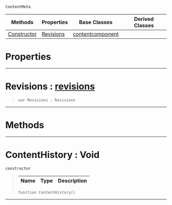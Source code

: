  `ContentMeta`

|Methods|Properties|Base Classes|Derived Classes|
|---|---|---|---|
|[ Constructor](https://github.com/dragonCASTjosh/PlasmaDocs/blob/master/code_reference/class_reference/contenthistory.markdown#contenthistory-void)|[ Revisions](https://github.com/dragonCASTjosh/PlasmaDocs/blob/master/code_reference/class_reference/contenthistory.markdown#revisions-plasma-engine-do)|[contentcomponent](https://github.com/dragonCASTjosh/PlasmaDocs/blob/master/code_reference/class_reference/contentcomponent.markdown)| |


 #  Properties


---  
 #  Revisions : [revisions](https://github.com/dragonCASTjosh/PlasmaDocs/blob/master/code_reference/class_reference/revisions.markdown)

> 
> ``` lang=cpp, name=Lightning
> var Revisions : Revisions


---  
 #  Methods


---  
 #  ContentHistory : Void

 `constructor`

> 
> |Name|Type|Description|
> |---|---|---|
> ``` lang=cpp, name=Lightning
> function ContentHistory()
> ``` 


---  
 

 